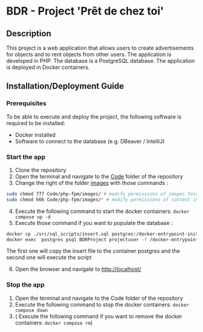 # BDR - Project 'Prêt de chez toi'

## Description

This project is a web application that allows users to create advertisements for objects and to rent objects from other
users. The application is developed in PHP. The database is a PostgreSQL database. The application is deployed in Docker
containers.

## Installation/Deployment Guide

### Prerequisites

To be able to execute and deploy the project, the following software is required to be installed:

- Docker installed
- Software to connect to the database (e.g. DBeaver / IntelliJ)

### Start the app

1. Clone the repository
2. Open the terminal and navigate to the [Code](./Code/) folder of the repository
3. Change the right of the folder [images](./Code/php-fpm/images) with those commands :

```bash
sudo chmod 777 Code/php-fpm/images/ # modify permissions of images folder
sudo chmod 666 Code/php-fpm/images/* # modify permissions of content in image folder
```

4. Execute the following command to start the docker containers: `docker compose up -d`
5. Execute those command if you want to populate the database :

```bash
docker cp ./src/sql_scripts/insert.sql postgres:/docker-entrypoint-initdb.d/insert.sql
docker exec  postgres psql BDRProject projectuser -f /docker-entrypoint-initdb.d/insert.sql
```

The first one will copy the insert file to the container postgres and the second one will execute the script

6. Open the browser and navigate to <http://localhost/>

### Stop the app

1. Open the terminal and navigate to the Code folder of the repository
2. Execute the following command to stop the docker containers: `docker compose down`
3. ( Execute the following command if you want to remove the docker containers: `docker compose rm`)
